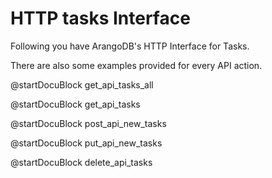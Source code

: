HTTP tasks Interface
====================

Following you have ArangoDB's HTTP Interface for Tasks.

There are also some examples provided for every API action. 

@startDocuBlock get_api_tasks_all

@startDocuBlock get_api_tasks

@startDocuBlock post_api_new_tasks

@startDocuBlock put_api_new_tasks

@startDocuBlock delete_api_tasks
